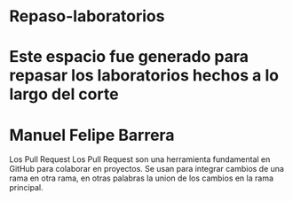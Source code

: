 # Repaso-laboratorios
# Este espacio fue generado para repasar los laboratorios hechos a lo largo del corte
# Manuel Felipe Barrera
Los Pull Request
Los Pull Request son una herramienta fundamental en GitHub para colaborar en proyectos. Se usan para integrar cambios de una rama en otra rama, en otras palabras la union de los cambios en la rama principal.